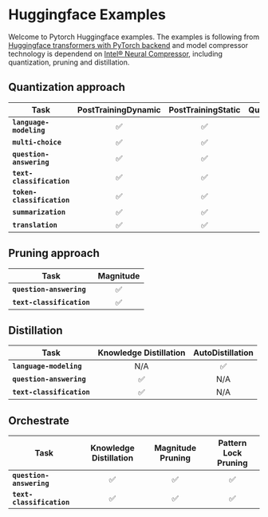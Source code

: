 # Huggingface Examples

Welcome to Pytorch Huggingface examples. The examples is following from [Huggingface transformers with PyTorch backend](https://github.com/huggingface/transformers/tree/main/examples/pytorch) and model compressor technology is dependend on [Intel® Neural Compressor](https://github.com/intel/neural-compressor), including quantization, pruning and distillation. 

## Quantization approach

| Task | PostTrainingDynamic | PostTrainingStatic | QuantizationAwareTraining
|---|:---:|:---:|:---:|
|**`language-modeling`**| ✅ | ✅ | ✅
|**`multi-choice`**| ✅ | ✅ | ✅
|**`question-answering`**| ✅ | ✅ | ✅
|**`text-classification`**| ✅ | ✅ | ✅
|**`token-classification`**| ✅ | ✅ | ✅
|**`summarization`**| ✅ | ✅ | ✅
|**`translation`**| ✅ | ✅ | ✅

## Pruning approach

| Task | Magnitude
|---|:---:|
|**`question-answering`**| ✅ 
|**`text-classification`**| ✅

## Distillation

| Task | Knowledge Distillation | AutoDistillation
|---|:---:|:---:|
|**`language-modeling`**| N/A | ✅ 
|**`question-answering`**| ✅ | N/A
|**`text-classification`**| ✅| N/A

## Orchestrate

| Task | Knowledge Distillation | Magnitude Pruning | Pattern Lock Pruning
|---|:---:|:---:|:---:| 
|**`question-answering`**| ✅ | ✅ | ✅
|**`text-classification`**| ✅| ✅ | ✅
